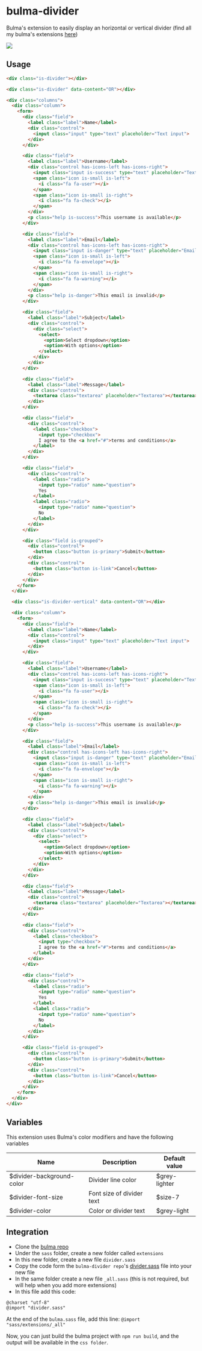 # bulma-divider
Bulma's extension to easily display an horizontal or vertical divider
(find all my bulma's extensions [here](https://github.com/Wikiki/bulma-extensions))

<img src="https://img4.hostingpics.net/pics/552370ScreenShot20170809at203028.png">

Usage
-----

```html
<div class="is-divider"></div>

<div class="is-divider" data-content="OR"></div>

<div class="columns">
  <div class="column">
    <form>
      <div class="field">
        <label class="label">Name</label>
        <div class="control">
          <input class="input" type="text" placeholder="Text input">
        </div>
      </div>

      <div class="field">
        <label class="label">Username</label>
        <div class="control has-icons-left has-icons-right">
          <input class="input is-success" type="text" placeholder="Text input" value="bulma">
          <span class="icon is-small is-left">
            <i class="fa fa-user"></i>
          </span>
          <span class="icon is-small is-right">
            <i class="fa fa-check"></i>
          </span>
        </div>
        <p class="help is-success">This username is available</p>
      </div>

      <div class="field">
        <label class="label">Email</label>
        <div class="control has-icons-left has-icons-right">
          <input class="input is-danger" type="text" placeholder="Email input" value="hello@">
          <span class="icon is-small is-left">
            <i class="fa fa-envelope"></i>
          </span>
          <span class="icon is-small is-right">
            <i class="fa fa-warning"></i>
          </span>
        </div>
        <p class="help is-danger">This email is invalid</p>
      </div>

      <div class="field">
        <label class="label">Subject</label>
        <div class="control">
          <div class="select">
            <select>
              <option>Select dropdown</option>
              <option>With options</option>
            </select>
          </div>
        </div>
      </div>

      <div class="field">
        <label class="label">Message</label>
        <div class="control">
          <textarea class="textarea" placeholder="Textarea"></textarea>
        </div>
      </div>

      <div class="field">
        <div class="control">
          <label class="checkbox">
            <input type="checkbox">
            I agree to the <a href="#">terms and conditions</a>
          </label>
        </div>
      </div>

      <div class="field">
        <div class="control">
          <label class="radio">
            <input type="radio" name="question">
            Yes
          </label>
          <label class="radio">
            <input type="radio" name="question">
            No
          </label>
        </div>
      </div>

      <div class="field is-grouped">
        <div class="control">
          <button class="button is-primary">Submit</button>
        </div>
        <div class="control">
          <button class="button is-link">Cancel</button>
        </div>
      </div>
    </form>
  </div>

  <div class="is-divider-vertical" data-content="OR"></div>

  <div class="column">
    <form>
      <div class="field">
        <label class="label">Name</label>
        <div class="control">
          <input class="input" type="text" placeholder="Text input">
        </div>
      </div>

      <div class="field">
        <label class="label">Username</label>
        <div class="control has-icons-left has-icons-right">
          <input class="input is-success" type="text" placeholder="Text input" value="bulma">
          <span class="icon is-small is-left">
            <i class="fa fa-user"></i>
          </span>
          <span class="icon is-small is-right">
            <i class="fa fa-check"></i>
          </span>
        </div>
        <p class="help is-success">This username is available</p>
      </div>

      <div class="field">
        <label class="label">Email</label>
        <div class="control has-icons-left has-icons-right">
          <input class="input is-danger" type="text" placeholder="Email input" value="hello@">
          <span class="icon is-small is-left">
            <i class="fa fa-envelope"></i>
          </span>
          <span class="icon is-small is-right">
            <i class="fa fa-warning"></i>
          </span>
        </div>
        <p class="help is-danger">This email is invalid</p>
      </div>

      <div class="field">
        <label class="label">Subject</label>
        <div class="control">
          <div class="select">
            <select>
              <option>Select dropdown</option>
              <option>With options</option>
            </select>
          </div>
        </div>
      </div>

      <div class="field">
        <label class="label">Message</label>
        <div class="control">
          <textarea class="textarea" placeholder="Textarea"></textarea>
        </div>
      </div>

      <div class="field">
        <div class="control">
          <label class="checkbox">
            <input type="checkbox">
            I agree to the <a href="#">terms and conditions</a>
          </label>
        </div>
      </div>

      <div class="field">
        <div class="control">
          <label class="radio">
            <input type="radio" name="question">
            Yes
          </label>
          <label class="radio">
            <input type="radio" name="question">
            No
          </label>
        </div>
      </div>

      <div class="field is-grouped">
        <div class="control">
          <button class="button is-primary">Submit</button>
        </div>
        <div class="control">
          <button class="button is-link">Cancel</button>
        </div>
      </div>
    </form>
  </div>
</div>
```

Variables
---
This extension uses Bulma's color modifiers and have the following variables

Name | Description | Default value    
-----|-------------|---------------
$divider-background-color | Divider line color | $grey-lighter
$divider-font-size | Font size of divider text | $size-7
$divider-color | Color or divider text | $grey-light

Integration
---
- Clone the [bulma repo](https://github.com/jgthms/bulma)
- Under the `sass` folder, create a new folder called `extensions`
- In this new folder, create a new file `divider.sass`
- Copy the code form the `bulma-divider repo`'s [divider.sass](https://github.com/Wikiki/bulma-divider/blob/master/divider.sass) file into your new file
- In the same folder create a new file `_all.sass` (this is not required, but will help when you add more extensions)
- In this file add this code:
```
@charset "utf-8"
@import "divider.sass"
```
At the end of the `bulma.sass` file, add this line: `@import "sass/extensions/_all"`

Now, you can just build the bulma project with `npm run build`, and the output will be available in the `css folder`.
